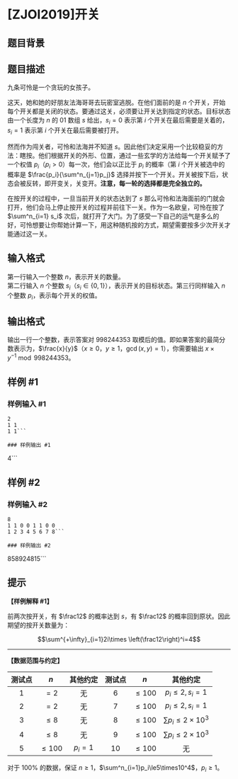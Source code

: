 # [ZJOI2019]开关

## 题目背景



## 题目描述

九条可怜是一个贪玩的女孩子。  

这天，她和她的好朋友法海哥哥去玩密室逃脱。在他们面前的是 $n$ 个开关，开始每个开关都是关闭的状态。要通过这关，必须要让开关达到指定的状态。目标状态由一个长度为 $n$ 的 $01$ 数组 $s$ 给出，$s_i = 0$ 表示第 $i$ 个开关在最后需要是关着的，$s_i = 1$ 表示第 $i$ 个开关在最后需要被打开。  

然而作为闯关者，可怜和法海并不知道 $s$。因此他们决定采用一个比较稳妥的方法：瞎按。他们根据开关的外形、位置，通过一些玄学的方法给每一个开关赋予了一个权值 $p_i$（$p_i > 0$）每一次，他们会以正比于 $p_i$ 的概率（第 $i$ 个开关被选中的概率是 $\frac{p_i}{\sum^n_{j=1}p_j}$ 选择并按下一个开关。开关被按下后，状态会被反转，即开变关，关变开。**注意，每一轮的选择都是完全独立的。**

在按开关的过程中，一旦当前开关的状态达到了 $s$ 那么可怜和法海面前的门就会打开，他们会马上停止按开关的过程并前往下一关。作为一名欧皇，可怜在按了 $\sum^n_{i=1} s_i$ 次后，就打开了大门。为了感受一下自己的运气是多么的好，可怜想要让你帮她计算一下，用这种随机按的方式，期望需要按多少次开关才能通过这一关。

## 输入格式

第一行输入一个整数 $n$，表示开关的数量。  
第二行输入 $n$ 个整数 $s_i$（$s_i\in \{0,1\}$），表示开关的目标状态。第三行同样输入 $n$ 个整数 $p_i$，表示每个开关的权值。

## 输出格式

输出一行一个整数，表示答案对 $998244353$ 取模后的值。即如果答案的最简分数表示为，$\frac{x}{y}$（$x \ge 0$，$y \ge 1$，$\gcd(x, y) = 1$），你需要输出 $x \times y^{-1} \bmod 998244353$。

## 样例 #1

### 样例输入 #1
```
2
1 1
1 1```

### 样例输出 #1

```
4```

## 样例 #2

### 样例输入 #2
```
8
1 1 0 0 1 1 0 0
1 2 3 4 5 6 7 8```

### 样例输出 #2

```
858924815```

## 提示

**【样例解释 \#1】**

前两次按开关，有 $\frac12$ 的概率达到 $s$，有 $\frac12$ 的概率回到原状。因此期望的按开关数量为：

$$\sum^{+\infty}_{i=1}2i\times \left(\frac12\right)^i=4$$

---

**【数据范围与约定】**

| 测试点 | $n$ | 其他约定 | 测试点 | $n$ | 其他约定 |
| :----------: | :----------: | :----------: | :----------: | :----------: | :----------: |
| $1$ | $=2$ | 无 | $6$ | $\le 100$ | $p_i\le 2,s_i=1$ |
| $2$ | $=2$ | 无 | $7$ | $\le 100$ | $p_i\le 2,s_i=1$ |
| $3$ | $\le 8$ | 无 | $8$ | $\le 100$ | $\sum p_i\le 2\times 10^3$ |
| $4$ | $\le 8$ | 无 | $9$ | $\le 100$ | $\sum p_i\le 2\times 10^3$ |
| $5$ | $\le 100$ | $p_i=1$ | $10$ | $\le 100$ | 无 |

对于 $100\%$ 的数据，保证 $n\ge1$，$\sum^n_{i=1}p_i\le5\times10^4$，$p_i\ge1$。
